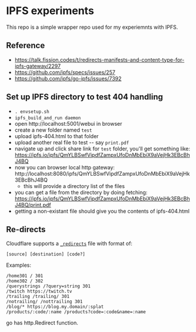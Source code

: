 # IPFS experiments

This repo is a simple wrapper repo used for my experiemnts with IPFS.

## Reference

- https://talk.fission.codes/t/redirects-manifests-and-content-type-for-ipfs-gateway/2297
- https://github.com/ipfs/specs/issues/257
- https://github.com/ipfs/go-ipfs/issues/7392

## Set up IPFS directory to test 404 handling

- `. envsetup.sh`
- `ipfs_build_and_run daemon`
- open http://localhost:5001/webui in browser
- create a new folder named `test`
- upload ipfs-404.html to that folder
- upload another real file to test -- say `print.pdf`
- navigate up and click share link for `test` folder, you'll get something like:
  https://ipfs.io/ipfs/QmYLBSwfVipdfZampxUfoDnMbEbiX9aVejHk3EBcBhJ4BQ
- now you can browser local http gateway:
  http://localhost:8080/ipfs/QmYLBSwfVipdfZampxUfoDnMbEbiX9aVejHk3EBcBhJ4BQ
  - this will provide a directory list of the files
- you can get a file from the directory by doing fetching:
  https://ipfs.io/ipfs/QmYLBSwfVipdfZampxUfoDnMbEbiX9aVejHk3EBcBhJ4BQ/print.pdf
- getting a non-existant file should give you the contents of ipfs-404.html

## Re-directs

Cloudflare supports a
[`_redirects`](https://developers.cloudflare.com/pages/platform/redirects) file
with format of:

`[source] [destination] [code?]`

Examples:

```
/home301 / 301
/home302 / 302
/querystrings /?query=string 301
/twitch https://twitch.tv
/trailing /trailing/ 301
/notrailing/ /nottrailing 301
/blog/* https://blog.my.domain/:splat
/products/:code/:name /products?code=:code&name=:name
```

go has http.Redirect function.
